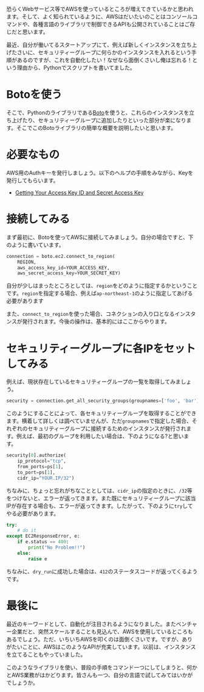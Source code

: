 恐らくWebサービス等でAWSを使っているところが増えてきているかと思われます。そして、よく知られているように、AWSはだいたいのことはコンソールコマンドや、各種言語のライブラリで制御できるAPIも公開されていることはご存じだと思います。

最近、自分が働いてるスタートアップにて、例えば新しくインスタンスを立ち上げたさいに、セキュリティーグループに何らかのインスタンスを入れるという手順があるのですが、これを自動化したい！なぜなら面倒くさいし俺は忘れる！という理由から、Pythonでスクリプトを書いてました。

# Botoを使う

そこで、Pythonのライブラリである[Boto](https://github.com/boto/boto)を使うと、これらのインスタンスを立ち上げたり、セキュリティーグループに追加したりといった部分が楽になります。そこでこのBotoライブラリの簡単な概要を説明したいと思います。

# 必要なもの

AWS用のAuthキーを発行しましょう。以下のヘルプの手順をみながら、Keyを発行してもらいます。

* [Getting Your Access Key ID and Secret Access Key](http://docs.aws.amazon.com/AWSSimpleQueueService/latest/SQSGettingStartedGuide/AWSCredentials.html)

# 接続してみる

まず最初に、Botoを使ってAWSに接続してみましょう。自分の場合ですと、下のように書いています。

```python
connection = boto.ec2.connect_to_region(
    REGION,
    aws_access_key_id=YOUR_ACCESS_KEY,
    aws_secret_access_key=YOUR_SECRET_KEY)
```

自分が少しはまったところとしては、`region`をどのように指定するかということです。`region`を指定する場合、例えば`ap-northeast-1`のように指定してあげる必要があります

また、`connect_to_region`を使った場合、コネクションの入り口となるインスタンスが発行されます。今後の操作は、基本的にはここからやります。

# セキュリティーグループに各IPをセットしてみる

例えば、現状存在しているセキュリティーグループの一覧を取得してみましょう。

```python
security = connection.get_all_security_groups(groupnames=['foo', 'bar'])
```

このようにすることによって、各セキュリティーグループを取得することができます。横着して詳しくは調べていませんが、ただ`groupnames`で指定した場合、それぞれのセキュリティーグループに接続するためのインスタンスが発行されます。例えば、最初のグループを利用したい場合は、下のようになる?と思います。

```python
security[0].authorize(
    ip_protocol="tcp",
    from_ports=ps[1],
    to_port=ps[1],
    cidr_ip="YOUR.IP/32")
```

ちなみに、ちょっと忘れがちなこととしては、`cidr_ip`の指定のときに、`/32`等をつけないと、エラーが返ってきます。また既にセキュリティーグループに該当IPが存在する場合も、エラーが返ってきます。したがって、下のように`try`してやる必要があります。

```python
try:
    # do it
except EC2ResponseError, e:
    if e.status == 400:
        print("No Problem!!")
    else:
        raise e
```

ちなみに、`dry_run`に成功した場合は、`412`のステータスコードが返ってくるようです。

# 最後に

最近のキーワードとして、自動化が注目されるようになりました。またベンチャー企業だと、突然スケールすることも見込んで、AWSを使用しているところもあるでしょう。ただ、いちいちAWSを叩くのは面倒くさいです。ですが、ありがたいことに、AWSはこのようなAPIが充実しています。以前は、インスタンスを立てることもやっていました。

このようなライブラリを使い、普段の手順をコマンド一つにしてしまうと、何かとAWS業務がはかどります。皆さんも一つ、自分の言語で試してみてはいかがでしょうか。